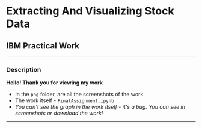 # Extracting And Visualizing Stock Data
## IBM Practical Work
---
### Description
**Hello! Thank you for viewing my work**
- In the `png` folder, are all the screenshots of the work
- The work itself - `FinalAssignment.ipynb`
- *You can't see the graph in the work itself - it's a bug. You can see in screenshots or download the work!*
---
